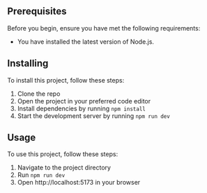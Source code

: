 ## Prerequisites

Before you begin, ensure you have met the following requirements:

- You have installed the latest version of Node.js.

## Installing

To install this project, follow these steps:

1. Clone the repo
2. Open the project in your preferred code editor
3. Install dependencies by running `npm install`
4. Start the development server by running `npm run dev`

## Usage

To use this project, follow these steps:

1. Navigate to the project directory
2. Run `npm run dev`
3. Open http://localhost:5173 in your browser
